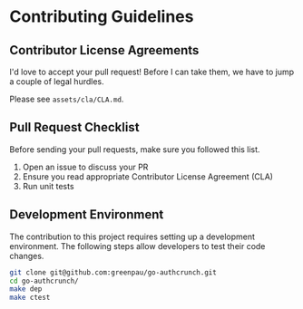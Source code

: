 # Contributing Guidelines

## Contributor License Agreements

I'd love to accept your pull request! Before I can take them, we have to jump a
couple of legal hurdles.

Please see `assets/cla/CLA.md`.

## Pull Request Checklist

Before sending your pull requests, make sure you followed this list.

1. Open an issue to discuss your PR
2. Ensure you read appropriate Contributor License Agreement (CLA)
3. Run unit tests

## Development Environment

The contribution to this project requires setting up a development
environment. The following steps allow developers to test their
code changes.

```bash
git clone git@github.com:greenpau/go-authcrunch.git
cd go-authcrunch/
make dep
make ctest
```
